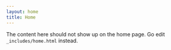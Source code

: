 ```yaml
---
layout: home
title: Home
---
```

The content here should not show up on the home page. Go edit `_includes/home.html` instead.
